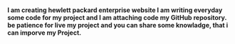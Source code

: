 #### I am creating hewlett packard enterprise website I am writing everyday some code for my project and I am attaching code my GitHub repository. be patience for live my project and you can share some knowladge, that i can imporve my Project.
